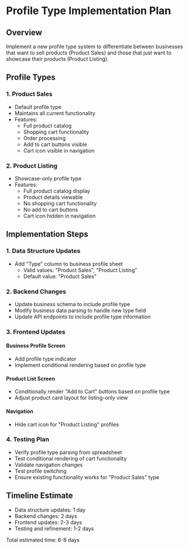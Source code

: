 # Profile Type Implementation Plan

## Overview
Implement a new profile type system to differentiate between businesses that want to sell products (Product Sales) and those that just want to showcase their products (Product Listing).

## Profile Types

### 1. Product Sales
- Default profile type
- Maintains all current functionality
- Features:
  - Full product catalog
  - Shopping cart functionality
  - Order processing
  - Add to cart buttons visible
  - Cart icon visible in navigation

### 2. Product Listing
- Showcase-only profile type
- Features:
  - Full product catalog display
  - Product details viewable
  - No shopping cart functionality
  - No add to cart buttons
  - Cart icon hidden in navigation

## Implementation Steps

### 1. Data Structure Updates
- Add "Type" column to business profile sheet
  - Valid values: "Product Sales", "Product Listing"
  - Default value: "Product Sales"

### 2. Backend Changes
- Update business schema to include profile type
- Modify business data parsing to handle new type field
- Update API endpoints to include profile type information

### 3. Frontend Updates
#### Business Profile Screen
- Add profile type indicator
- Implement conditional rendering based on profile type

#### Product List Screen
- Conditionally render "Add to Cart" buttons based on profile type
- Adjust product card layout for listing-only view

#### Navigation
- Hide cart icon for "Product Listing" profiles

### 4. Testing Plan
- Verify profile type parsing from spreadsheet
- Test conditional rendering of cart functionality
- Validate navigation changes
- Test profile switching
- Ensure existing functionality works for "Product Sales" type

## Timeline Estimate
- Data structure updates: 1 day
- Backend changes: 2 days
- Frontend updates: 2-3 days
- Testing and refinement: 1-2 days

Total estimated time: 6-8 days
